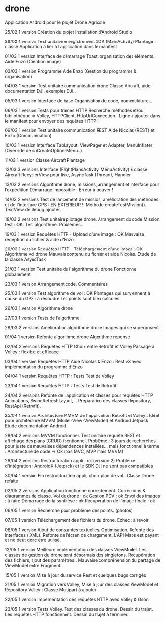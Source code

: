 # drone
Application Android pour le projet Drone Agricole


25/02
1 version
Création du projet
Installation d’Android Studio

28/02
1 version
Test unitaire enregistrement SDK (MainActivity)
Plantage : classe Application à lier à l’application dans le manifest

01/03
1 version
Interface de démarrage
Toast, organisation des éléments. Aide Enzo (Création image)

03/03
1 version
Programme
Aide Enzo (Gestion du programme & organisation)

04/03
1 version
Test unitaire communication drone
Classe Aircraft, aide documentation DJI, exemples DJI..

05/03
1 version
Interface de base
Organisation du code, nomenclature...

06/03
1 version
Tests pour trames HTTP
Recherche méthodes et/ou bibliothèque => Volley, HTTPClient, HttpUrlConnection..
Ligne à ajouter dans le manifest pour envoyer des requêtes HTTP !!

09/03
1 version
Test unitaire communication REST
Aide Nicolas (REST) et Enzo (Communication)

10/03
1 version
Interface
TabLayout, ViewPager et Adapter, MenuInflater (Override de onCreateOptionsMenu..)

11/03
1 version
Classe Aircraft
Plantage

12/03
3 versions
Interface (FlightPlansActivity, MenuActivity) & classe Aircraft
RecyclerView pour liste, AsyncTask (Thread), Handler

13/03
2 versions
Algorithme drone, missions, arrangement et interface pour l’expédition
Démarrage impossible : Erreur à trouver !

14/03
2 versions
Test de lancement de mission, amélioration des méthodes et de l’interface
GPS : EN EXTERIEUR !!
Méthode createTestMission().
TextView de debug ajoutés

18/03
2 versions
Test unitaire pilotage drone.
Arrangement du code
Mission test : OK.
Test algorithme. Problèmes.. 

19/03
1 version
Requêtes HTTP - Upload d’une image : OK
Mauvaise réception du fichier & aide d'Enzo

20/03
1 version
Requêtes HTTP - Téléchargement d’une image : OK
Algorithme vol drone
Mauvais contenu du fichier et aide Nicolas.
Etude de la classe AsyncTask

21/03
1 version
Test unitaire de l'algorithme du drone
Fonctionne globalement

23/03
1 version
Arrangement code. Commentaires

25/03
1 version
Test algorithme de vol : OK
Plantages qui surviennent à cause du GPS : à résoudre
Les points sont bien calculés

26/03
1 version
Algorithme drone

27/03
1 version
Tests de l’algorithme

28/03
2 versions
Amélioration algorithme drone
Images qui se superposent

01/04
1 version
Refonte algorithme drone
Algorithme repensé

02/04
2 versions
Requêtes HTTP
Choix entre Retrofit et Volley
Passage à Volley : flexible et efficace

03/04
1 version
Requêtes HTTP
Aide Nicolas & Enzo : Rest v3 avec implémentation du programme d’Enzo

04/04
1 version
Requêtes HTTP : Tests
Test de Volley

23/04
1 version
Requêtes HTTP : Tests
Test de Retrofit

24/04
2 versions
Refonte de l'application et classes pour requêtes HTTP
Animations, SwipeRefreshLayout,... Préparation des classes Repository, RestApi (Retrofit).

25/04
1 version
Architecture MMVM de l'application
Retrofit et Volley : Idéal pour architecture MVVM (Model-View-ViewModel) et Android Jetpack.
Etude documentation Android.

28/04
2 versions
MVVM fonctionnel.
Test unitaire requête REST et affichage des plans (CRUD) focntionnel.
Problème : 3 jours de recherches pour juste de mauvaises dépendences installées... mais fonctionnel à terme : Architecture de code -> Ok (pas MVC, MVP mais MVVM)

29/04
2 versions
Restructuration appli : ok (version 2)
Problème d'intégration : AndroidX (Jetpack) et le SDK DJI ne sont pas compatibles

30/04
1 version
Fin restructuration appli, choix plan de vol..
Classe Drone refaite

02/05
2 versions
Application fonctionne correctement. Corrections & diagrammes de classe.
Vol du drone : ok
Gestion PDV : ok
Envoi des images : à faire
Démarrage de la synthèse : ok
Récupération de l’image finale : ok

06/05
1 version
Recherche pour problème des points. (photos)

07/05
1 version
Téléchargement des fichiers du drone.
Echec : à revoir

08/05
1 version
Ajout de constantes textuelles.
Optimisation.
Refonte des interfaces (.XML).
Refonte de l’écran de chargement.
L’API Maps est payant et ne peut donc être utilisé.

12/05
1 version
Meilleure implémentation des classes ViewModel.
Les classes de gestion du drone sont désormais des singletons.
Récupération des fichiers, ajout des paramètres..
Mauvaise compréhension du partage de ViewModel entre Fragment..

15/05
1 version
Mise à jour du service Rest et quelques bugs corrigés

21/05
1 version
Migration vers Volley, Mise à jour des classes ViewModel et Repository
Volley : Classe Multipart à ajouter

22/05
1 version
Impémentation des requêtes HTTP avec Volley & Gson

23/05
1 version
Tests Volley.
Test des classes du drone.
Dessin du trajet.
Les requêtes HTTP fonctionnent.
Dessin du trajet à terminer.
